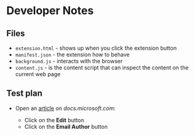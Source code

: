 # Developer Notes

## Files

- `extension.html` - shows up when you click the extension button
- `manifest.json` - the extension how to behave
- `background.js` - interacts with the browser
- `content.js` - is the content script that can inspect the content on the current web page

## Test plan

- Open an [article](https://docs.microsoft.com/azure/azure-functions/functions-create-your-first-function-visual-studio) on _docs.microsoft.com_:

  - Click on the **Edit** button
  - Click on the **Email Author** button
